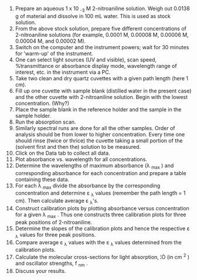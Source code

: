 1. Prepare an aqueous 1 x 10 <sub>-3</sub> M 2-nitroaniline solution. Weigh out 0.0138 g of material and dissolve in 100 mL water. This is used as stock solution.
2. From the above stock solution, prepare five different concentrations of 2-nitroaniline solutions (for example, 0.0001 M, 0.00008 M, 0.00006 M, 0.00004 M, and 0.00002 M).
3. Switch on the computer and the instrument powers; wait for 30 minutes for 'warm-up' of the instrument.
4. One can select light sources (UV and visible), scan speed, %transmittance or absorbance display mode, wavelength range of interest, etc. in the instrument via a PC.
5. Take two clean and dry quartz cuvettes with a given path length (here 1 cm).
6. Fill up one cuvette with sample blank (distilled water in the present case) and the other cuvette with 2-nitroaniline solution. Begin with the lowest concentration. (Why?)
7. Place the sample blank in the reference holder and the sample in the sample holder.
8. Run the absorption scan.
9. Similarly spectral runs are done for all the other samples. Order of analysis should be from lower to higher concentration. Every time one should rinse (twice or thrice) the cuvette taking a small portion of the (solvent first and then the) solution to be measured.
10. Click on the Data tab to collect all data.
11. Plot absorbance vs. wavelength for all concentrations.
12. Determine the wavelengths of maximum absorbance (λ  <sub>max</sub> ) and corresponding absorbance for each concentration and prepare a table containing these data.
13. For each λ <sub>max</sub> divide the absorbance by the corresponding concentration and determine ε <sub>λ</sub> values (remember the path length = 1 cm). Then calculate average  ε <sub>λ</sub>'s.
14. Construct calibration plots by plotting absorbance versus concentration for a given λ <sub>max</sub> . Thus one constructs three calibration plots for three peak positions of 2-nitroaniline.
15. Determine the slopes of the calibration plots and hence the respective  ε <sub>λ</sub> values for three peak positions.
16. Compare average  ε <sub>λ</sub> values with the  ε <sub>λ</sub> values determined from the calibration plots.
17. Calculate the molecular cross-sections for light absorption, ¦Ò (in cm <sup>2</sup> ) and oscillator strengths, f <sub>nm</sub> .
18. Discuss your results.

